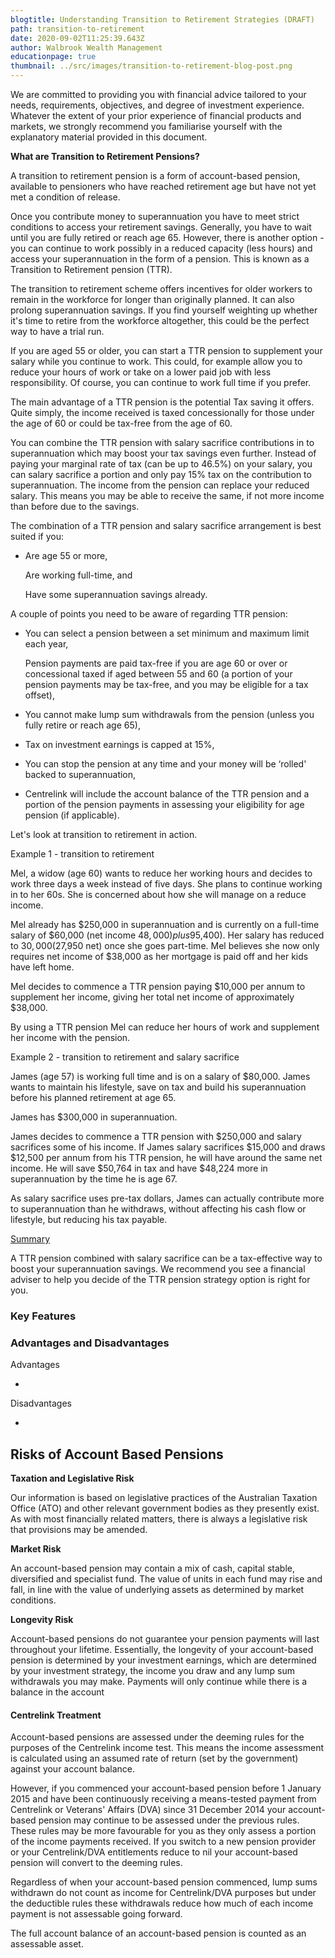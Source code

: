 ```yaml
---
blogtitle: Understanding Transition to Retirement Strategies (DRAFT)
path: transition-to-retirement
date: 2020-09-02T11:25:39.643Z
author: Walbrook Wealth Management
educationpage: true
thumbnail: ../src/images/transition-to-retirement-blog-post.png
---
```

We are committed to providing you with financial advice tailored to your needs, requirements, objectives, and degree of investment experience. Whatever the extent of your prior experience of financial products and markets, we strongly recommend you familiarise yourself with the explanatory material provided in this document.

**What are Transition to Retirement Pensions?**

A transition to retirement pension is a form of account-based pension, available to pensioners who have reached retirement age but have not yet met a condition of release.

Once you contribute money to superannuation you have to meet strict conditions to access your retirement savings. Generally, you have to wait until you are fully retired or reach age 65. However, there is another option - you can continue to work possibly in a reduced capacity (less hours) and access your superannuation in the form of a pension. This is known as a Transition to Retirement pension (TTR).

The transition to retirement scheme offers incentives for older workers to remain in the workforce for longer than originally planned. It can also prolong superannuation savings. If you find yourself weighting up whether it's time to retire from the workforce altogether, this could be the perfect way to have a trial run.

If you are aged 55 or older, you can start a TTR pension to supplement your salary while you continue to work. This could, for example allow you to reduce your hours of work or take on a lower paid job with less responsibility. Of course, you can continue to work full time if you prefer.

The main advantage of a TTR pension is the potential Tax saving it offers. Quite simply, the income received is taxed concessionally for those under the age of 60 or could be tax-free from the age of 60.

You can combine the TTR pension with salary sacrifice contributions in to superannuation which may boost your tax savings even further. Instead of paying your marginal rate of tax (can be up to 46.5%) on your salary, you can salary sacrifice a portion and only pay 15% tax on the contribution to superannuation. The income from the pension can replace your reduced salary. This means you may be able to receive the same, if not more income than before due to the savings.

The combination of a TTR pension and salary sacrifice arrangement is best suited if you:

* Are age 55 or more,

  Are working full-time, and

  Have some superannuation savings already.

A couple of points you need to be aware of regarding TTR pension:

* You can select a pension between a set minimum and maximum limit each year,

  Pension payments are paid tax-free if you are age 60 or over or concessional taxed if aged between 55 and 60 (a portion of your pension payments may be tax-free, and you may be eligible for a tax offset),
* You cannot make lump sum withdrawals from the pension (unless you fully retire or reach age 65),
* Tax on investment earnings is capped at 15%,
* You can stop the pension at any time and your money will be ‘rolled' backed to superannuation,
* Centrelink will include the account balance of the TTR pension and a portion of the pension payments in assessing your eligibility for age pension (if applicable).

Let's look at transition to retirement in action.

Example 1 - transition to retirement

Mel, a widow (age 60) wants to reduce her working hours and decides to work three days a week instead of five days. She plans to continue working in to her 60s. She is concerned about how she will manage on a reduce income.

Mel already has $250,000 in superannuation and is currently on a full-time salary of $60,000 (net income $48,000) plus 9% employer super contributions ($5,400). Her salary has reduced to $30,000 ($27,950 net) once she goes part-time. Mel believes she now only requires net income of $38,000 as her mortgage is paid off and her kids have left home.

Mel decides to commence a TTR pension paying $10,000 per annum to supplement her income, giving her total net income of approximately $38,000.

By using a TTR pension Mel can reduce her hours of work and supplement her income with the pension.

Example 2 - transition to retirement and salary sacrifice

James (age 57) is working full time and is on a salary of $80,000. James wants to maintain his lifestyle, save on tax and build his superannuation before his planned retirement at age 65.

James has $300,000 in superannuation.

James decides to commence a TTR pension with $250,000 and salary sacrifices some of his income. If James salary sacrifices $15,000 and draws $12,500 per annum from his TTR pension, he will have around the same net income. He will save $50,764 in tax and have $48,224 more in superannuation by the time he is age 67.

As salary sacrifice uses pre-tax dollars, James can actually contribute more to superannuation than he withdraws, without affecting his cash flow or lifestyle, but reducing his tax payable.

[Summary](<>)

A TTR pension combined with salary sacrifice can be a tax-effective way to boost your superannuation savings. We recommend you see a financial adviser to help you decide of the TTR pension strategy option is right for you.

### Key Features

### Advantages and Disadvantages

Advantages

*

Disadvantages

*

## Risks of Account Based Pensions

**Taxation and Legislative Risk**

Our information is based on legislative practices of the Australian Taxation Office (ATO) and other relevant government bodies as they presently exist. As with most financially related matters, there is always a legislative risk that provisions may be amended.

**Market Risk**

An account-based pension may contain a mix of cash, capital stable, diversified and specialist fund. The value of units in each fund may rise and fall, in line with the value of underlying assets as determined by market conditions.

**Longevity Risk**

Account-based pensions do not guarantee your pension payments will last throughout your lifetime. Essentially, the longevity of your account-based pension is determined by your investment earnings, which are determined by your investment strategy, the income you draw and any lump sum withdrawals you may make. Payments will only continue while there is a balance in the account

#### Centrelink Treatment

Account-based pensions are assessed under the deeming rules for the purposes of the Centrelink income test. This means the income assessment is calculated using an assumed rate of return (set by the government) against your account balance.

However, if you commenced your account-based pension before 1 January 2015 and have been continuously receiving a means-tested payment from Centrelink or Veterans' Affairs (DVA) since 31 December 2014 your account-based pension may continue to be assessed under the previous rules. These rules may be more favourable for you as they only assess a portion of the income payments received. If you switch to a new pension provider or your Centrelink/DVA entitlements reduce to nil your account-based pension will convert to the deeming rules.

Regardless of when your account-based pension commenced, lump sums withdrawn do not count as income for Centrelink/DVA purposes but under the deductible rules these withdrawals reduce how much of each income payment is not assessable going forward.

The full account balance of an account-based pension is counted as an assessable asset.